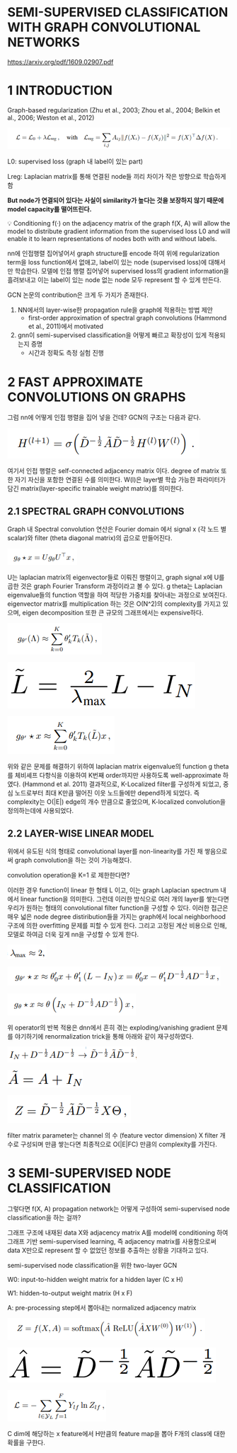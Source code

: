 # SEMI-SUPERVISED CLASSIFICATION WITH GRAPH CONVOLUTIONAL NETWORKS

https://arxiv.org/pdf/1609.02907.pdf

# 1 INTRODUCTION

Graph-based regularization (Zhu et al., 2003; Zhou et al., 2004; Belkin et al., 2006; Weston et al., 2012)

![Untitled](../../assets/images/2024-02-16-GCN/Untitled.png)

L0: supervised loss (graph 내 label이 있는 part)

Lreg: Laplacian matrix를 통해 연결된 node들 끼리 차이가 작은 방향으로 학습하게 함

**But node가 연결되어 있다는 사실이 similarity가 높다는 것을 보장하지 않기 때문에 model capacity를 떨어뜨린다.**

<aside>
💡 Conditioning f(·)  on the adjacency matrix of the graph f(X, A) will allow the model to distribute gradient information from the supervised loss L0 and will enable it to learn representations of nodes both with and without labels.
</aside>

nn에 인접행렬 집어넣어서 graph structure를 encode 하여 위에 regularization term을 loss function에서 없애고, label이 있는 node (supervised loss)에 대해서만 학습한다. 모델에 인접 행렬 집어넣어 supervised loss의 gradient information을 흘려보내고 이는 label이 있는 node 없는 node 모두 represent 할 수 있게 만든다.

GCN 논문의 contribution은 크게 두 가지가 존재한다.

1. NN에서의 layer-wise한 propagation rule을 graph에 적용하는 방법 제안
    - first-order approximation of spectral graph convolutions (Hammond et al., 2011)에서 motivated
2. gnn이 semi-supervised classification을 어떻게 빠르고 확장성이 있게 적용되는지 증명
    - 시간과 정확도 측정 실험 진행

# 2 FAST APPROXIMATE CONVOLUTIONS ON GRAPHS

그럼 nn에 어떻게 인접 행렬을 집어 넣을 건데? GCN의 구조는 다음과 같다.

![Untitled](../../assets/images/2024-02-16-GCN/Untitled1.png)

여기서 인접 행렬은 self-connected adjacency matrix 이다. degree of matrix 또한 자기 자신을 포함한 연결된 수를 의미한다. W(l)은 layer별 학습 가능한 파라미터가 담긴 matrix(layer-specific trainable weight matrix)를 의미한다.

## 2.1 SPECTRAL GRAPH CONVOLUTIONS

Graph 내 Spectral convolution 연산은 Fourier domain 에서 signal x (각 노드 별 scalar)와 filter (theta diagonal matrix)의 곱으로 만들어진다.

![Untitled](../../assets/images/2024-02-16-GCN/Untitled2.png)

U는 laplacian matrix의 eigenvector들로 이뤄진 행렬이고, graph signal x에 U를 곱한 것은 graph Fourier Transform 과정이라고 볼 수 있다. g theta는 Laplacian eigenvalue들의 function 역할을 하여 적당한 가중치를 찾아내는 과정으로 보여진다. eigenvector matrix를 multiplication 하는 것은 O(N^2)의 complexity를 가지고 있으며, eigen decomposition 또한 큰 규모의 그래프에서는 expensive하다.

![Untitled](../../assets/images/2024-02-16-GCN/Untitled3.png)

![Untitled](../../assets/images/2024-02-16-GCN/Untitled4.png)

![Untitled](../../assets/images/2024-02-16-GCN/Untitled5.png)

위와 같은 문제를 해결하기 위하여 laplacian matrix eigenvalue의 function g theta를 체비셰프 다항식을 이용하여 K번째 order까지만 사용하도록 well-approximate 하였다. (Hammond et al. 2011) 결과적으로, K-Localized filter를 구성하게 되었고, 중심 노드로부터 최대 K만큼 떨어진 이읏 노드들에만 depend하게 되었다. 즉 complexity는 O(|E|) edge의 개수 만큼으로 줄었으며, K-localized convolution을 정의하는데에 사용되었다.

## 2.2 LAYER-WISE LINEAR MODEL

위에서 유도된 식의 형태로 convolutional layer를 non-linearity를 가진 채 쌓음으로써 graph convolution을 하는 것이 가능해졌다.

convolution operation을 K=1 로 제한한다면?

이러한 경우 function이 linear 한 형태 L 이고, 이는 graph Laplacian spectrum 내에서 linear function을 의미한다. 그런데 이러한 방식으로 여러 개의 layer를 쌓는다면 우리가 원하는 형태의 convolutional filter function을 구성할 수 있다. 이러한 접근은 매우 넓은 node degree distiribution들을 가지는 graph에서 local neighborhood 구조에 의한 overfitting 문제를 피할 수 있게 한다. 그리고 고정된 계산 비용으로 인해, 모델로 하여금 더욱 깊게 nn을 구성할 수 있게 한다.

![Untitled](../../assets/images/2024-02-16-GCN/Untitled6.png)

![Untitled](../../assets/images/2024-02-16-GCN/Untitled7.png)

![Untitled](../../assets/images/2024-02-16-GCN/Untitled8.png)

위 operator의 반복 적용은 dnn에서 흔히 겪는 exploding/vanishing gradient 문제를 야기하기에  renormalization trick을 통해 아래와 같이 재구성하였다.

![Untitled](../../assets/images/2024-02-16-GCN/Untitled9.png)

![Untitled](../../assets/images/2024-02-16-GCN/Untitled10.png)

![Untitled](../../assets/images/2024-02-16-GCN/Untitled11.png)

filter matrix parameter는 channel 의 수 (feature vector dimension) X filter 개수로 구성되며 만큼 쌓는다면 최종적으로 O(|E|FC) 만큼의 complexity를 가진다.

# 3 SEMI-SUPERVISED NODE CLASSIFICATION

그렇다면 f(X, A) propagation network는 어떻게 구성하여 semi-supervised node classification을 하는 걸까?

그래프 구조에 내재된 data X와 adjacency matrix A를 model에 conditioning 하여 그래프 기반 semi-supervised learning, 즉 adjacency matrix를 사용함으로써 data X만으로 represent 할 수 없었던 정보를 추출하는 상황을 기대하고 있다.

semi-supervised node classification을 위한 two-layer GCN

W0: input-to-hidden weight matrix for a hidden layer (C x H)

W1: hidden-to-output weight matrix (H x F)

A: pre-processing step에서 뽑아내는 normalized adjacency matrix

![Untitled](../../assets/images/2024-02-16-GCN/Untitled12.png)

![Untitled](../../assets/images/2024-02-16-GCN/Untitled13.png)

![Untitled](../../assets/images/2024-02-16-GCN/Untitled14.png)

C dim에 해당하는 x feature에서 H만큼의 feature map을 뽑아 F개의 class에 대한 확률을 구한다.